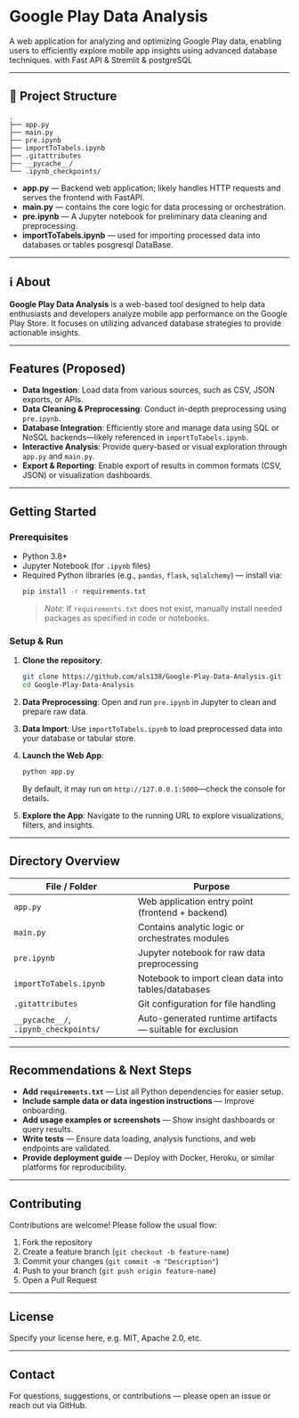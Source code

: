 # Google Play Data Analysis

A web application for analyzing and optimizing Google Play data, enabling users to efficiently explore mobile app insights using advanced database techniques.
with Fast API & Stremlit & postgreSQL

---

##  📁 Project Structure

```
.
├── app.py
├── main.py
├── pre.ipynb
├── importToTabels.ipynb
├── .gitattributes
├── __pycache__/
└── .ipynb_checkpoints/
```

- **app.py** — Backend web application; likely handles HTTP requests and serves the frontend with FastAPI.
- **main.py** —  contains the core logic for data processing or orchestration.
- **pre.ipynb** — A Jupyter notebook for preliminary data cleaning and preprocessing.
- **importToTabels.ipynb** — used for importing processed data into databases or tables posgresql DataBase.

---

##  ℹ About

**Google Play Data Analysis** is a web-based tool designed to help data enthusiasts and developers analyze mobile app performance on the Google Play Store. It focuses on utilizing advanced database strategies to provide actionable insights.

---

##  Features (Proposed)

- **Data Ingestion**: Load data from various sources, such as CSV, JSON exports, or APIs.
- **Data Cleaning & Preprocessing**: Conduct in-depth preprocessing using `pre.ipynb`.
- **Database Integration**: Efficiently store and manage data using SQL or NoSQL backends—likely referenced in `importToTabels.ipynb`.
- **Interactive Analysis**: Provide query-based or visual exploration through `app.py` and `main.py`.
- **Export & Reporting**: Enable export of results in common formats (CSV, JSON) or visualization dashboards.

---

##  Getting Started

### Prerequisites

- Python 3.8+  
- Jupyter Notebook (for `.ipynb` files)  
- Required Python libraries (e.g., `pandas`, `flask`, `sqlalchemy`) — install via:
  ```bash
  pip install -r requirements.txt
  ```
  > *Note*: If `requirements.txt` does not exist, manually install needed packages as specified in code or notebooks.

### Setup & Run

1. **Clone the repository**:
   ```bash
   git clone https://github.com/als138/Google-Play-Data-Analysis.git
   cd Google-Play-Data-Analysis
   ```

2. **Data Preprocessing**: Open and run `pre.ipynb` in Jupyter to clean and prepare raw data.

3. **Data Import**: Use `importToTabels.ipynb` to load preprocessed data into your database or tabular store.

4. **Launch the Web App**:  
   ```bash
   python app.py
   ```  
   By default, it may run on `http://127.0.0.1:5000`—check the console for details.

5. **Explore the App**: Navigate to the running URL to explore visualizations, filters, and insights.

---

##  Directory Overview

| File / Folder                | Purpose |
|-----------------------------|---------|
| `app.py`                    | Web application entry point (frontend + backend) |
| `main.py`                   | Contains analytic logic or orchestrates modules |
| `pre.ipynb`                 | Jupyter notebook for raw data preprocessing |
| `importToTabels.ipynb`      | Notebook to import clean data into tables/databases |
| `.gitattributes`            | Git configuration for file handling |
| `__pycache__/`, `.ipynb_checkpoints/` | Auto-generated runtime artifacts — suitable for exclusion |

---

##  Recommendations & Next Steps

- **Add `requirements.txt`** — List all Python dependencies for easier setup.
- **Include sample data or data ingestion instructions** — Improve onboarding.
- **Add usage examples or screenshots** — Show insight dashboards or query results.
- **Write tests** — Ensure data loading, analysis functions, and web endpoints are validated.
- **Provide deployment guide** — Deploy with Docker, Heroku, or similar platforms for reproducibility.

---

##  Contributing

Contributions are welcome! Please follow the usual flow:

1. Fork the repository  
2. Create a feature branch (`git checkout -b feature-name`)  
3. Commit your changes (`git commit -m "Description"`)  
4. Push to your branch (`git push origin feature-name`)  
5. Open a Pull Request  

---

##  License

Specify your license here, e.g. MIT, Apache 2.0, etc.

---

##  Contact

For questions, suggestions, or contributions — please open an issue or reach out via GitHub.
